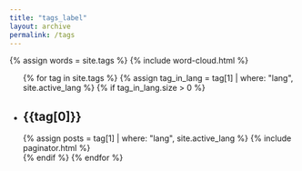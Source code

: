 ```yaml
---
title: "tags_label"
layout: archive
permalink: /tags
---
```


<link rel="stylesheet" href="/assets/css/paginator.css">
<link rel="stylesheet" href="/assets/css/post-meta.css">

{% assign words = site.tags %}
{% include word-cloud.html %}

<ul>
  {% for tag in site.tags %}
  {% assign tag_in_lang = tag[1] | where: "lang", site.active_lang %}
  {% if tag_in_lang.size > 0 %}
  <li>
    <h2 id='{{ tag[0] | slugify }}' class='archive-subtitle'>{{tag[0]}}</h2>
    {% assign posts = tag[1] | where: "lang", site.active_lang %}
    {% include paginator.html %}
  </li>
  {% endif %}
  {% endfor %}
</ul>

